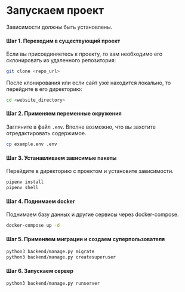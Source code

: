# Запускаем проект

Зависимости должны быть установлены.

#### Шаг 1. Переходим в существующий проект

Если вы присоединяетесь к проекту, то вам необходимо его склонировать из удаленного репозитория:

```bash
git clone <repo_url>
```

После клонирования или если сайт уже находится локально, то перейдите в его директорию:

```bash
cd <website_directory>
```

#### Шаг 2. Применяем переменные окружения

Загляните в файл `.env`. Вполне возможно, что вы захотите отредактировать содержимое.

```bash
cp example.env .env
```

#### Шаг 3. Устанавливаем зависимые пакеты

Перейдите в директорию с проектом и установите зависимости.

```bash
pipenv install
pipenv shell
```

#### Шаг 4. Поднимаем docker

Поднимаем базу данных и другие сервисы через docker-compose.

```bash
docker-compose up -d
```

#### Шаг 5. Применяем миграции и создаем суперпользователя

```bash
python3 backend/manage.py migrate
python3 backend/manage.py createsuperuser
```

#### Шаг 6. Запускаем сервер

```bash
python3 backend/manage.py runserver
```